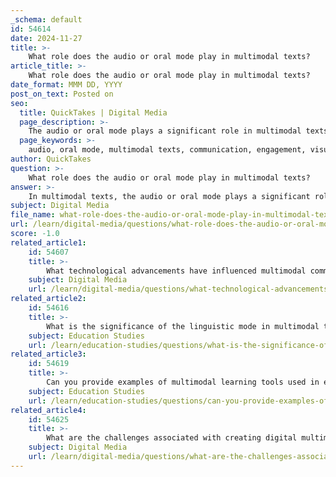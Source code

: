```yaml
---
_schema: default
id: 54614
date: 2024-11-27
title: >-
    What role does the audio or oral mode play in multimodal texts?
article_title: >-
    What role does the audio or oral mode play in multimodal texts?
date_format: MMM DD, YYYY
post_on_text: Posted on
seo:
  title: QuickTakes | Digital Media
  page_description: >-
    The audio or oral mode plays a significant role in multimodal texts by enhancing communication through engagement of multiple senses, complementing visual elements, evoking emotions, improving accessibility, facilitating interaction, and contributing to a rich communication experience.
  page_keywords: >-
    audio, oral mode, multimodal texts, communication, engagement, visual elements, emotional impact, accessibility, interaction, diverse communication modes
author: QuickTakes
question: >-
    What role does the audio or oral mode play in multimodal texts?
answer: >-
    In multimodal texts, the audio or oral mode plays a significant role in enhancing the overall communication experience. This mode can include spoken language, sound effects, music, and other auditory elements that contribute to the meaning-making process. Here are some key aspects of the role of audio in multimodal texts:\n\n1. **Engagement of Multiple Senses**: The inclusion of audio elements allows multimodal texts to engage multiple senses simultaneously, which can enhance comprehension and retention of information. For instance, when watching a video with accompanying audio, viewers can process both visual and auditory information, leading to a richer understanding of the content.\n\n2. **Complementing Visual and Textual Elements**: Audio can serve to complement visual and textual elements in a multimodal text. For example, in educational videos, narration can explain complex concepts while visuals illustrate those concepts, making the information more accessible to learners.\n\n3. **Emotional Impact**: Audio elements, such as music or tone of voice, can evoke emotions and set the mood for the content. This emotional engagement can help to persuade or motivate an audience, making the communication more effective.\n\n4. **Accessibility**: Audio description is an important aspect of multimodal texts, particularly for individuals with visual impairments. It verbalizes visual content, allowing these individuals to access the same information as sighted individuals. This practice highlights the double role of the audio describer, who not only conveys information but also enhances the overall experience of the text.\n\n5. **Facilitating Interaction**: In interactive learning environments, audio can facilitate dialogue and discussion among participants. For example, podcasts and audio recordings can prompt discussions in classrooms, encouraging students to engage with the material and with each other.\n\n6. **Diverse Communication Modes**: The audio mode is one of several modes used in multimodal texts, which also include visual, gestural, spatial, and linguistic modes. The interplay between these modes can create a more dynamic and effective communication experience.\n\nIn summary, the audio or oral mode is crucial in multimodal texts as it enhances engagement, complements other modes, evokes emotions, improves accessibility, facilitates interaction, and contributes to the overall richness of communication.
subject: Digital Media
file_name: what-role-does-the-audio-or-oral-mode-play-in-multimodal-texts.md
url: /learn/digital-media/questions/what-role-does-the-audio-or-oral-mode-play-in-multimodal-texts
score: -1.0
related_article1:
    id: 54607
    title: >-
        What technological advancements have influenced multimodal communication?
    subject: Digital Media
    url: /learn/digital-media/questions/what-technological-advancements-have-influenced-multimodal-communication
related_article2:
    id: 54616
    title: >-
        What is the significance of the linguistic mode in multimodal texts?
    subject: Education Studies
    url: /learn/education-studies/questions/what-is-the-significance-of-the-linguistic-mode-in-multimodal-texts
related_article3:
    id: 54619
    title: >-
        Can you provide examples of multimodal learning tools used in education?
    subject: Education Studies
    url: /learn/education-studies/questions/can-you-provide-examples-of-multimodal-learning-tools-used-in-education
related_article4:
    id: 54625
    title: >-
        What are the challenges associated with creating digital multimodal texts?
    subject: Digital Media
    url: /learn/digital-media/questions/what-are-the-challenges-associated-with-creating-digital-multimodal-texts
---
```


&nbsp;
